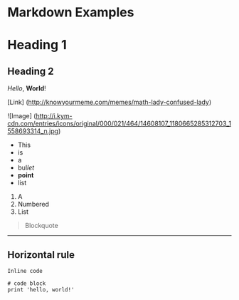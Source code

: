 # Markdown Examples
# Heading 1
## Heading 2

*Hello*, **World**!

[Link] (http://knowyourmeme.com/memes/math-lady-confused-lady)

![Image] (http://i.kym-cdn.com/entries/icons/original/000/021/464/14608107_1180665285312703_1558693314_n.jpg)

* This
* is
* a
* bul*let*
* **point**
* list

1. A
2. Numbered
3. List

> Blockquote

---
Horizontal rule
---

`Inline code`

```
# code block
print 'hello, world!'
```
